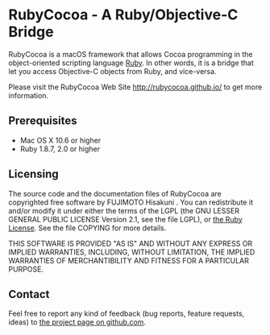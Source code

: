 RubyCocoa - A Ruby/Objective-C Bridge
=====================================

RubyCocoa is a macOS framework that allows Cocoa programming in the
object-oriented scripting language [Ruby][1]. In other words, it is a bridge
that let you access Objective-C objects from Ruby, and vice-versa.

Please visit the RubyCocoa Web Site http://rubycocoa.github.io/ to get
more information.

Prerequisites
-------------

- Mac OS X 10.6 or higher
- Ruby 1.8.7, 2.0 or higher

Licensing
---------

The source code and the documentation files of RubyCocoa are copyrighted free
software by FUJIMOTO Hisakuni . You can redistribute it and/or modify it under
either the terms of the LGPL (the GNU LESSER GENERAL PUBLIC LICENSE Version
2.1, see the file LGPL), or [the Ruby License][2]. See the file COPYING for
more details.

THIS SOFTWARE IS PROVIDED "AS IS" AND WITHOUT ANY EXPRESS OR IMPLIED
WARRANTIES, INCLUDING, WITHOUT LIMITATION, THE IMPLIED WARRANTIES OF
MERCHANTIBILITY AND FITNESS FOR A PARTICULAR PURPOSE.

Contact
-------

Feel free to report any kind of feedback (bug reports, feature requests, ideas)
to [the project page on github.com][3].

  [1]: http://www.ruby-lang.org/
  [2]: https://www.ruby-lang.org/en/about/license.txt
  [3]: https://github.com/rubycocoa/rubycocoa

